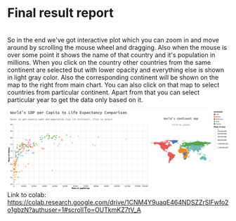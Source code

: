 # <b>Final result report</b>

<br>
So in the end we've got interactive plot which you can zoom in and move around by scrolling the mouse wheel and dragging. Also when the mouse is over some point it shows the name of that country and it's population in millions. When you click on the country other countries from the same continent are selected but with lower opacity and everything else is shown in light gray color. Also the corresponding continent will be shown on the map to the right from main chart. You can also click on that map to select countries from particular continent. Apart from that you can select particular year to get the data only based on it. 

![image](viz3.png)
<br>Link to colab: https://colab.research.google.com/drive/1CNM4Y9uaqE464NDSZZrSlFwfo2o1gbzN?authuser=1#scrollTo=OUTkmKZ7tV_A
